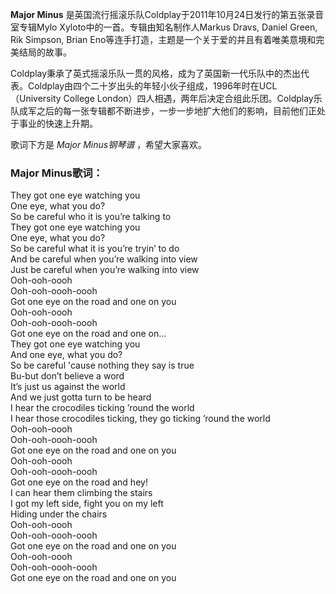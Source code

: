 

**Major Minus** 是英国流行摇滚乐队Coldplay于2011年10月24日发行的第五张录音室专辑Mylo
Xyloto中的一首。专辑由知名制作人Markus Dravs, Daniel Green, Rik Simpson, Brian
Eno等连手打造，主题是一个关于爱的并且有着唯美意境和完美结局的故事。

Coldplay秉承了英式摇滚乐队一贯的风格，成为了英国新一代乐队中的杰出代表。Coldplay由四个二十岁出头的年轻小伙子组成，1996年时在UCL（University
College
London）四人相遇，两年后决定合组此乐团。Coldplay乐队成军之后的每一张专辑都不断进步，一步一步地扩大他们的影响，目前他们正处于事业的快速上升期。

歌词下方是 _Major Minus钢琴谱_ ，希望大家喜欢。

### Major Minus歌词：

They got one eye watching you  
One eye, what you do?  
So be careful who it is you’re talking to  
They got one eye watching you  
One eye, what you do?  
So be careful what it is you’re tryin’ to do  
And be careful when you’re walking into view  
Just be careful when you’re walking into view  
Ooh-ooh-oooh  
Ooh-ooh-oooh-oooh  
Got one eye on the road and one on you  
Ooh-ooh-oooh  
Ooh-ooh-oooh-oooh  
Got one eye on the road and one on…  
They got one eye watching you  
And one eye, what you do?  
So be careful 'cause nothing they say is true  
Bu-but don’t believe a word  
It’s just us against the world  
And we just gotta turn to be heard  
I hear the crocodiles ticking ’round the world  
I hear those crocodiles ticking, they go ticking ’round the world  
Ooh-ooh-oooh  
Ooh-ooh-oooh-oooh  
Got one eye on the road and one on you  
Ooh-ooh-oooh  
Ooh-ooh-oooh-oooh  
Got one eye on the road and hey!  
I can hear them climbing the stairs  
I got my left side, fight you on my left  
Hiding under the chairs  
Ooh-ooh-oooh  
Ooh-ooh-oooh-oooh  
Got one eye on the road and one on you  
Ooh-ooh-oooh  
Ooh-ooh-oooh-oooh  
Got one eye on the road and one on you

